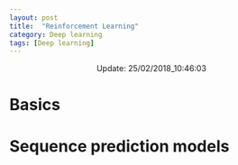 ```yaml
---
layout: post
title:  "Reinforcement Learning"
category: Deep learning
tags: [Deep learning]
---
```


<center> Update: 25/02/2018_10:46:03</center>

  	
  	
  	
# Basics  	
  	
# Sequence prediction models  	
